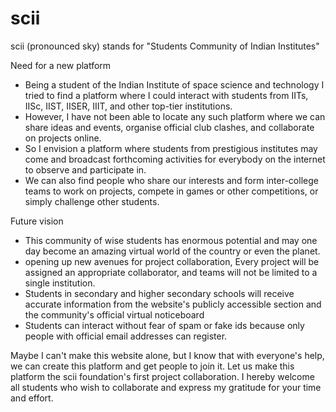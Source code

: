 # scii
scii (pronounced sky) stands for "Students Community of Indian Institutes"

Need for a new platform
 - Being a student of the Indian Institute of space science and technology I tried to find a platform where I could interact with students from IITs, IISc, IIST, IISER, IIIT, and other top-tier institutions.
 - However, I have not been able to locate any such platform where we can share ideas and events, organise official club clashes, and collaborate on projects online.
 - So I envision a platform where students from prestigious institutes may come and broadcast forthcoming activities for everybody on the internet to observe and participate in.
 - We can also find people who share our interests and form inter-college teams to work on projects, compete in games or other competitions, or simply challenge other students.

Future vision
 - This community of wise students has enormous potential and may one day become an amazing virtual world of the country or even the planet.
 - opening up new avenues for project collaboration, Every project will be assigned an appropriate collaborator, and teams will not be limited to a single institution.
 - Students in secondary and higher secondary schools will receive accurate information from the website's publicly accessible section and the community's official virtual noticeboard
 - Students can interact without fear of spam or fake ids because only people with official email addresses can register.

Maybe I can't make this website alone, but I know that with everyone's help, we can create this platform and get people to join it. Let us make this platform the scii foundation's first project collaboration.
I hereby welcome all students who wish to collaborate and express my gratitude for your time and effort.
